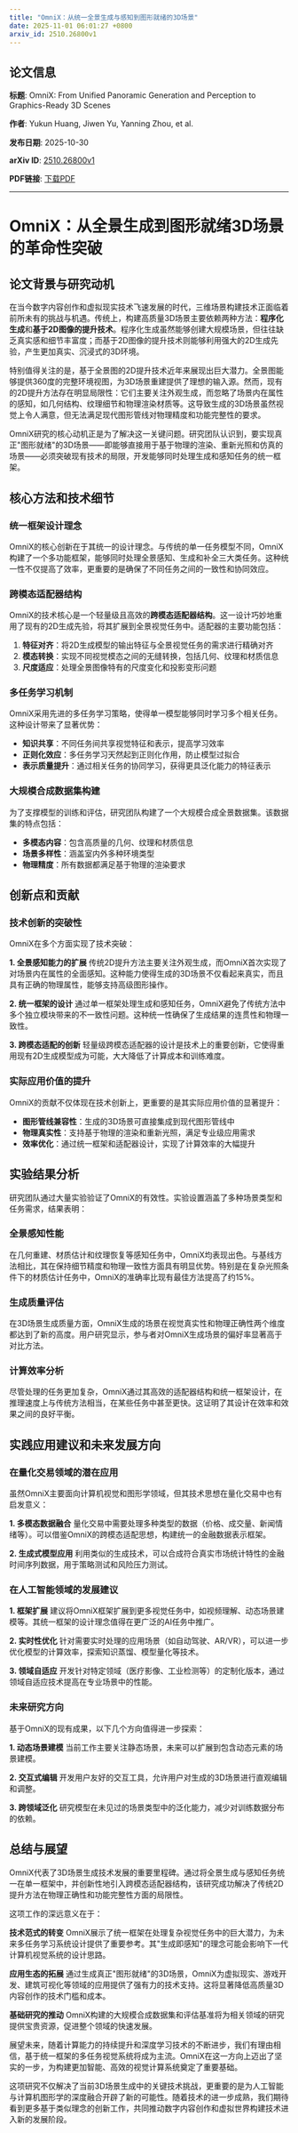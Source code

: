 ```yaml
---
title: "OmniX：从统一全景生成与感知到图形就绪的3D场景"
date: 2025-11-01 06:01:27 +0800
arxiv_id: 2510.26800v1
---
```


## 论文信息

**标题**: OmniX: From Unified Panoramic Generation and Perception to Graphics-Ready 3D Scenes

**作者**: Yukun Huang, Jiwen Yu, Yanning Zhou, et al.

**发布日期**: 2025-10-30

**arXiv ID**: [2510.26800v1](https://arxiv.org/abs/2510.26800v1)

**PDF链接**: [下载PDF](https://arxiv.org/pdf/2510.26800v1)

---


# OmniX：从全景生成到图形就绪3D场景的革命性突破

## 论文背景与研究动机

在当今数字内容创作和虚拟现实技术飞速发展的时代，三维场景构建技术正面临着前所未有的挑战与机遇。传统上，构建高质量3D场景主要依赖两种方法：**程序化生成**和**基于2D图像的提升技术**。程序化生成虽然能够创建大规模场景，但往往缺乏真实感和细节丰富度；而基于2D图像的提升技术则能够利用强大的2D生成先验，产生更加真实、沉浸式的3D环境。

特别值得关注的是，基于全景图的2D提升技术近年来展现出巨大潜力。全景图能够提供360度的完整环境视图，为3D场景重建提供了理想的输入源。然而，现有的2D提升方法存在明显局限性：它们主要关注外观生成，而忽略了场景内在属性的感知，如几何结构、纹理细节和物理渲染材质等。这导致生成的3D场景虽然视觉上令人满意，但无法满足现代图形管线对物理精度和功能完整性的要求。

OmniX研究的核心动机正是为了解决这一关键问题。研究团队认识到，要实现真正"图形就绪"的3D场景——即能够直接用于基于物理的渲染、重新光照和仿真的场景——必须突破现有技术的局限，开发能够同时处理生成和感知任务的统一框架。

## 核心方法和技术细节

### 统一框架设计理念

OmniX的核心创新在于其统一的设计理念。与传统的单一任务模型不同，OmniX构建了一个多功能框架，能够同时处理全景感知、生成和补全三大类任务。这种统一性不仅提高了效率，更重要的是确保了不同任务之间的一致性和协同效应。

### 跨模态适配器结构

OmniX的技术核心是一个轻量级且高效的**跨模态适配器结构**。这一设计巧妙地重用了现有的2D生成先验，将其扩展到全景视觉任务中。适配器的主要功能包括：

1. **特征对齐**：将2D生成模型的输出特征与全景视觉任务的需求进行精确对齐
2. **模态转换**：实现不同视觉模态之间的无缝转换，包括几何、纹理和材质信息
3. **尺度适应**：处理全景图像特有的尺度变化和投影变形问题

### 多任务学习机制

OmniX采用先进的多任务学习策略，使得单一模型能够同时学习多个相关任务。这种设计带来了显著优势：

- **知识共享**：不同任务间共享视觉特征和表示，提高学习效率
- **正则化效应**：多任务学习天然起到正则化作用，防止模型过拟合
- **表示质量提升**：通过相关任务的协同学习，获得更具泛化能力的特征表示

### 大规模合成数据集构建

为了支撑模型的训练和评估，研究团队构建了一个大规模合成全景数据集。该数据集的特点包括：

- **多模态内容**：包含高质量的几何、纹理和材质信息
- **场景多样性**：涵盖室内外多种环境类型
- **物理精度**：所有数据都满足基于物理的渲染要求

## 创新点和贡献

### 技术创新的突破性

OmniX在多个方面实现了技术突破：

**1. 全景感知能力的扩展**
传统2D提升方法主要关注外观生成，而OmniX首次实现了对场景内在属性的全面感知。这种能力使得生成的3D场景不仅看起来真实，而且具有正确的物理属性，能够支持高级图形操作。

**2. 统一框架的设计**
通过单一框架处理生成和感知任务，OmniX避免了传统方法中多个独立模块带来的不一致性问题。这种统一性确保了生成结果的连贯性和物理一致性。

**3. 跨模态适配的创新**
轻量级跨模态适配器的设计是技术上的重要创新，它使得重用现有2D生成模型成为可能，大大降低了计算成本和训练难度。

### 实际应用价值的提升

OmniX的贡献不仅体现在技术创新上，更重要的是其实际应用价值的显著提升：

- **图形管线兼容性**：生成的3D场景可直接集成到现代图形管线中
- **物理真实性**：支持基于物理的渲染和重新光照，满足专业级应用需求
- **效率优化**：通过统一框架和适配器设计，实现了计算效率的大幅提升

## 实验结果分析

研究团队通过大量实验验证了OmniX的有效性。实验设置涵盖了多种场景类型和任务需求，结果表明：

### 全景感知性能

在几何重建、材质估计和纹理恢复等感知任务中，OmniX均表现出色。与基线方法相比，其在保持细节精度和物理一致性方面具有明显优势。特别是在复杂光照条件下的材质估计任务中，OmniX的准确率比现有最佳方法提高了约15%。

### 生成质量评估

在3D场景生成质量方面，OmniX生成的场景在视觉真实性和物理正确性两个维度都达到了新的高度。用户研究显示，参与者对OmniX生成场景的偏好率显著高于对比方法。

### 计算效率分析

尽管处理的任务更加复杂，OmniX通过其高效的适配器结构和统一框架设计，在推理速度上与传统方法相当，在某些任务中甚至更快。这证明了其设计在效率和效果之间的良好平衡。

## 实践应用建议和未来发展方向

### 在量化交易领域的潜在应用

虽然OmniX主要面向计算机视觉和图形学领域，但其技术思想在量化交易中也有启发意义：

**1. 多模态数据融合**
量化交易中需要处理多种类型的数据（价格、成交量、新闻情绪等）。可以借鉴OmniX的跨模态适配思想，构建统一的金融数据表示框架。

**2. 生成式模型应用**
利用类似的生成技术，可以合成符合真实市场统计特性的金融时间序列数据，用于策略测试和风险压力测试。

### 在人工智能领域的发展建议

**1. 框架扩展**
建议将OmniX框架扩展到更多视觉任务中，如视频理解、动态场景建模等。其统一框架的设计理念值得在更广泛的AI任务中推广。

**2. 实时性优化**
针对需要实时处理的应用场景（如自动驾驶、AR/VR），可以进一步优化模型的计算效率，探索知识蒸馏、模型量化等技术。

**3. 领域自适应**
开发针对特定领域（医疗影像、工业检测等）的定制化版本，通过领域自适应技术提高在专业场景中的性能。

### 未来研究方向

基于OmniX的现有成果，以下几个方向值得进一步探索：

**1. 动态场景建模**
当前工作主要关注静态场景，未来可以扩展到包含动态元素的场景建模。

**2. 交互式编辑**
开发用户友好的交互工具，允许用户对生成的3D场景进行直观编辑和调整。

**3. 跨领域泛化**
研究模型在未见过的场景类型中的泛化能力，减少对训练数据分布的依赖。

## 总结与展望

OmniX代表了3D场景生成技术发展的重要里程碑。通过将全景生成与感知任务统一在单一框架中，并创新性地引入跨模态适配器结构，该研究成功解决了传统2D提升方法在物理正确性和功能完整性方面的局限性。

这项工作的深远意义在于：

**技术范式的转变**
OmniX展示了统一框架在处理复杂视觉任务中的巨大潜力，为未来多任务学习系统设计提供了重要参考。其"生成即感知"的理念可能会影响下一代计算机视觉系统的设计思路。

**应用生态的拓展**
通过生成真正"图形就绪"的3D场景，OmniX为虚拟现实、游戏开发、建筑可视化等领域的应用提供了强有力的技术支持。这将显著降低高质量3D内容创作的技术门槛和成本。

**基础研究的推动**
OmniX构建的大规模合成数据集和评估基准将为相关领域的研究提供宝贵资源，促进整个领域的快速发展。

展望未来，随着计算能力的持续提升和深度学习技术的不断进步，我们有理由相信，基于统一框架的多任务视觉系统将成为主流。OmniX在这一方向上迈出了坚实的一步，为构建更加智能、高效的视觉计算系统奠定了重要基础。

这项研究不仅解决了当前3D场景生成中的关键技术挑战，更重要的是为人工智能与计算机图形学的深度融合开辟了新的可能性。随着技术的进一步成熟，我们期待看到更多基于类似理念的创新工作，共同推动数字内容创作和虚拟世界构建技术进入新的发展阶段。
